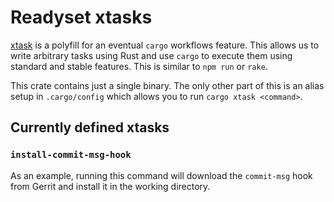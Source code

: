 # Readyset xtasks

[xtask][1] is a polyfill for an eventual `cargo` workflows feature. This allows
us to write arbitrary tasks using Rust and use `cargo` to execute them using
standard and stable features. This is similar to `npm run` or `rake`.

This crate contains just a single binary. The only other part of this is an
alias setup in `.cargo/config` which allows you to run `cargo xtask <command>`.

[1]: https://github.com/matklad/cargo-xtask/

## Currently defined xtasks

### `install-commit-msg-hook`

As an example, running this command will download the `commit-msg` hook from
Gerrit and install it in the working directory.
